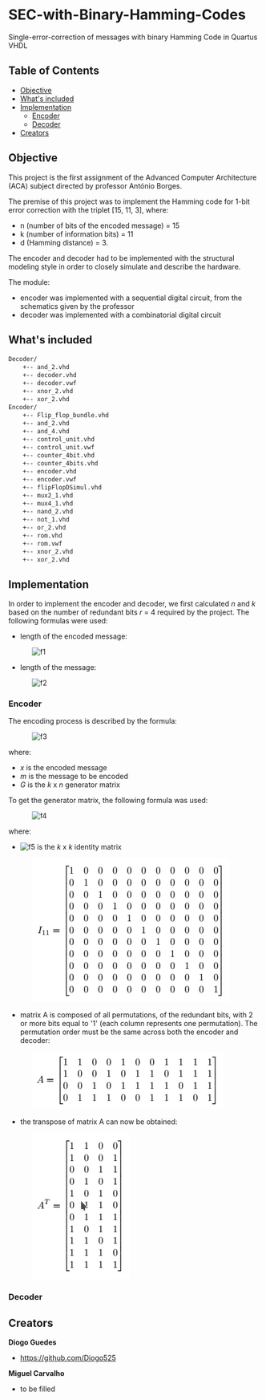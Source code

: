 # SEC-with-Binary-Hamming-Codes
Single-error-correction of messages with binary Hamming Code in Quartus VHDL

## Table of Contents
- [Objective](#objective)
- [What's included](#whats-included)
- [Implementation](#implementation)
    - [Encoder](#encoder)
    - [Decoder](#decoder)
- [Creators](#creators)

## Objective

This project is the first assignment of the Advanced Computer Architecture (ACA) subject directed by professor António Borges.

The premise of this project was to implement the Hamming code for 1-bit error correction with the triplet [15, 11, 3], where:
- n (number of bits of the encoded message) = 15
- k (number of information bits) = 11
- d (Hamming distance) = 3.

The encoder and decoder had to be implemented with the structural modeling style in order to closely simulate and describe the hardware.

The module:

- encoder was implemented with a sequential digital circuit, from the schematics given by the professor
- decoder was implemented with a combinatorial digital circuit

## What's included
```
Decoder/
    +-- and_2.vhd 	
    +-- decoder.vhd 	
    +-- decoder.vwf
    +-- xnor_2.vhd
    +-- xor_2.vhd
Encoder/
    +-- Flip_flop_bundle.vhd 	
    +-- and_2.vhd 	
    +-- and_4.vhd
    +-- control_unit.vhd 	
    +-- control_unit.vwf
    +-- counter_4bit.vhd 	
    +-- counter_4bits.vhd 	
    +-- encoder.vhd
    +-- encoder.vwf
    +-- flipFlopDSimul.vhd 	
    +-- mux2_1.vhd 	
    +-- mux4_1.vhd 	
    +-- nand_2.vhd 	
    +-- not_1.vhd 	
    +-- or_2.vhd 	
    +-- rom.vhd
    +-- rom.vwf 	
    +-- xnor_2.vhd
    +-- xor_2.vhd
```

## Implementation

In order to implement the encoder and decoder, we first calculated *n* and *k* based on the number of redundant bits *r* = 4 required by the project. The following formulas were used:

- length of the encoded message:

&nbsp;&nbsp;&nbsp;&nbsp;&nbsp;&nbsp;&nbsp;&nbsp;&nbsp;&nbsp;&nbsp;&nbsp;![f1]

- length of the message:

&nbsp;&nbsp;&nbsp;&nbsp;&nbsp;&nbsp;&nbsp;&nbsp;&nbsp;&nbsp;&nbsp;&nbsp;![f2]

[f1]: https://chart.apis.google.com/chart?cht=tx&chl=n=2^r-1
[f2]: https://chart.apis.google.com/chart?cht=tx&chl=k=n-r

### Encoder

The encoding process is described by the formula:

&nbsp;&nbsp;&nbsp;&nbsp;&nbsp;&nbsp;&nbsp;&nbsp;&nbsp;&nbsp;&nbsp;&nbsp;![f3]

where:

- *x* is the encoded message
- *m* is the message to be encoded
- *G* is the *k* x *n* generator matrix

To get the generator matrix, the following formula was used:

&nbsp;&nbsp;&nbsp;&nbsp;&nbsp;&nbsp;&nbsp;&nbsp;&nbsp;&nbsp;&nbsp;&nbsp;![f4]

where:
- ![f5] is the *k* x *k* identity matrix

&nbsp;&nbsp;&nbsp;&nbsp;&nbsp;&nbsp;&nbsp;&nbsp;&nbsp;&nbsp;&nbsp;&nbsp;![id_matrix_Ik]

- matrix A is composed of all permutations, of the redundant bits, with 2 or more bits equal to '1' (each column represents one permutation). The permutation order must be the same across both the encoder and decoder:

&nbsp;&nbsp;&nbsp;&nbsp;&nbsp;&nbsp;&nbsp;&nbsp;&nbsp;&nbsp;&nbsp;&nbsp;![matrix_a]

- the transpose of matrix A can now be obtained:

&nbsp;&nbsp;&nbsp;&nbsp;&nbsp;&nbsp;&nbsp;&nbsp;&nbsp;&nbsp;&nbsp;&nbsp;![matrix_a_transpose]



[f3]: https://chart.apis.google.com/chart?cht=tx&chl=x=m*G
[f4]: https://chart.apis.google.com/chart?cht=tx&chl=G=[I_k|A^T]
[f5]: https://chart.apis.google.com/chart?cht=tx&chl=I_k
[id_matrix_Ik]: https://github.com/Diogo525/SEC-with-Binary-Hamming-Codes/blob/master/images/identity_matrix_Ik.png
[matrix_a]: https://github.com/Diogo525/SEC-with-Binary-Hamming-Codes/blob/master/images/matrix_A.png
[matrix_a_transpose]: https://github.com/Diogo525/SEC-with-Binary-Hamming-Codes/blob/master/images/transpose_of_matrix_A.png




### Decoder




## Creators

**Diogo Guedes**

- <https://github.com/Diogo525>

**Miguel Carvalho**

- to be filled
